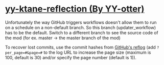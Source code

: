 # [yy-ktane-reflection (By YY-otter)](https://github.com/YY-otter/yy-ktane-reflection)

Unfortunately the way GitHub triggers workflows doesn't allow them to run on a schedule on a non-default branch. So this branch (updater_workflow) has to be the default. Switch to a different branch to see the source code of the mod (for ex. master -> the master branch of the mod)

To recover lost commits, use the commit hashes from [GitHub's reflog](https://api.github.com/repos/KtaneModules/yy-ktane-reflection-YY-otter/events) (add `?per_page=#&page=#` to the log URL to increase the page size (maximum is 100, default is 30) and/or specify the page number (default is 1)).

